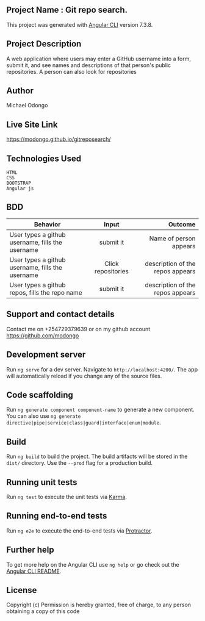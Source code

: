 ## Project Name :  Git repo search. 
   This project was generated with [Angular CLI](https://github.com/angular/angular-cli) version 7.3.8.

## Project Description
   A web application where users may enter a GitHub username into a form, submit it, and see names and descriptions of that person's public repositories. A person can also look for repositories

## Author
   Michael Odongo

## Live Site Link 
   https://modongo.github.io/gitreposearch/

## Technologies Used
    HTML
    CSS
    BOOTSTRAP
    Angular js

## BDD

| Behavior        | Input           | Outcome  |
| ------------- |:-------------:| -----:|
| User types a github username, fills the username| submit it | Name of person appears |
| User types a github username, fills the username | Click repositories | description of the repos appears |
| User types a github repos, fills the repo name  | submit it | description of the repos appears |


## Support and contact details
Contact me on +254729379639 or on my github account https://github.com/modongo

## Development server

Run `ng serve` for a dev server. Navigate to `http://localhost:4200/`. The app will automatically reload if you change any of the source files.

## Code scaffolding

Run `ng generate component component-name` to generate a new component. You can also use `ng generate directive|pipe|service|class|guard|interface|enum|module`.

## Build

Run `ng build` to build the project. The build artifacts will be stored in the `dist/` directory. Use the `--prod` flag for a production build.

## Running unit tests

Run `ng test` to execute the unit tests via [Karma](https://karma-runner.github.io).

## Running end-to-end tests

Run `ng e2e` to execute the end-to-end tests via [Protractor](http://www.protractortest.org/).

## Further help

To get more help on the Angular CLI use `ng help` or go check out the [Angular CLI README](https://github.com/angular/angular-cli/blob/master/README.md).


## License

Copyright (c) Permission is hereby granted, free of charge, to any person obtaining a copy of this code
